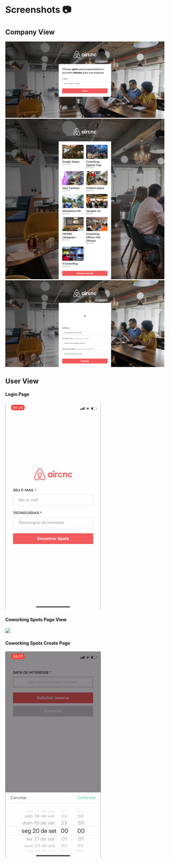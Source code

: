 <p align="center">

# Screenshots :camera:

## Company View
<img src="screenshots/frontend/1.png" width="500px" />

<img src="screenshots/frontend/2.png" width="500px" />

<img src="screenshots/frontend/3.png" width="500px" />

## User View
#### Login Page
<img src="screenshots/mobile/1.png" width="300px" />

#### Coworking Spots Page View
<img src="screenshots/mobile/2.png" width="300px" />

#### Coworking Spots Create Page
<img src="screenshots/mobile/3.png" width="300px" />

</p>